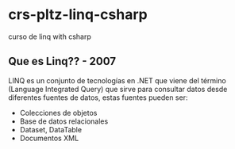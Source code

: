 # crs-pltz-linq-csharp
curso de linq with csharp

## Que es Linq?? - 2007

LINQ es un conjunto de tecnologías en .NET que viene del término (Language Integrated Query) que sirve para consultar datos desde diferentes fuentes de datos, estas fuentes pueden ser:

- Colecciones de objetos
- Base de datos relacionales
- Dataset, DataTable
- Documentos XML
